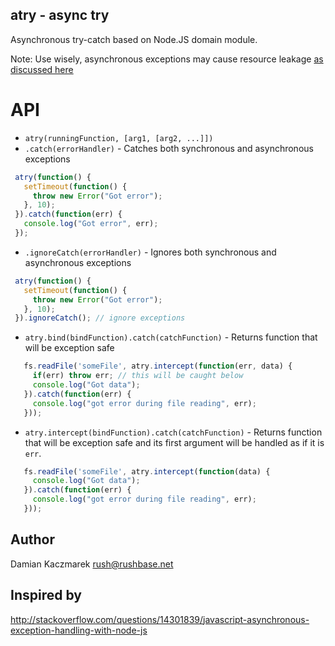 ## atry - async try

Asynchronous try-catch based on Node.JS domain module.

 Note: Use wisely, asynchronous exceptions may cause resource leakage [as discussed here](http://stackoverflow.com/questions/15825752/why-would-an-exception-cause-resource-leaks-in-node-js "Stack Overflow: Why would an exception cause resource leaks in Node.JS?")

# API

* `atry(runningFunction, [arg1, [arg2, ...]])`
 * `.catch(errorHandler)` - Catches both synchronous and asynchronous exceptions

 ```js
  atry(function() {
    setTimeout(function() {
      throw new Error("Got error");
    }, 10);
  }).catch(function(err) {
    console.log("Got error", err);
  });
 ```

 * `.ignoreCatch(errorHandler)` - Ignores both synchronous and asynchronous exceptions

 ```js
  atry(function() {
    setTimeout(function() {
      throw new Error("Got error");
    }, 10);
  }).ignoreCatch(); // ignore exceptions
 ```

* `atry.bind(bindFunction).catch(catchFunction)` - Returns function that will be exception safe
 ```js
    fs.readFile('someFile', atry.intercept(function(err, data) {
      if(err) throw err; // this will be caught below
      console.log("Got data");
    }).catch(function(err) {
      console.log("got error during file reading", err);
    }));
  ```

* `atry.intercept(bindFunction).catch(catchFunction)` - Returns function that will be exception safe and its first argument will be handled as if it is `err`. 
 ```js
    fs.readFile('someFile', atry.intercept(function(data) {
      console.log("Got data");
    }).catch(function(err) {
      console.log("got error during file reading", err);
    }));
 ```

## Author
Damian Kaczmarek <rush@rushbase.net>

## Inspired by
http://stackoverflow.com/questions/14301839/javascript-asynchronous-exception-handling-with-node-js
